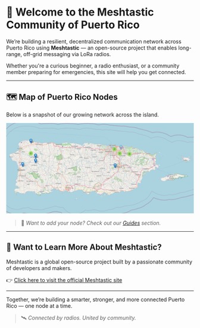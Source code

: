 # 👋 Welcome to the Meshtastic Community of Puerto Rico

We’re building a resilient, decentralized communication network across Puerto Rico using **Meshtastic** — an open-source project that enables long-range, off-grid messaging via LoRa radios.

Whether you're a curious beginner, a radio enthusiast, or a community member preparing for emergencies, this site will help you get connected.

---

## 🗺️ Map of Puerto Rico Nodes

Below is a snapshot of our growing network across the island.

![Map of Meshtastic nodes in Puerto Rico](assets/images/meshtastic-pr-map.png)

> 📝 *Want to add your node? Check out our [Guides](guides.md) section.*

---

## 📡 Want to Learn More About Meshtastic?

Meshtastic is a global open-source project built by a passionate community of developers and makers.

👉 [Click here to visit the official Meshtastic site](https://meshtastic.org)

---

Together, we’re building a smarter, stronger, and more connected Puerto Rico — one node at a time.

> 🛰️ _Connected by radios. United by community._
